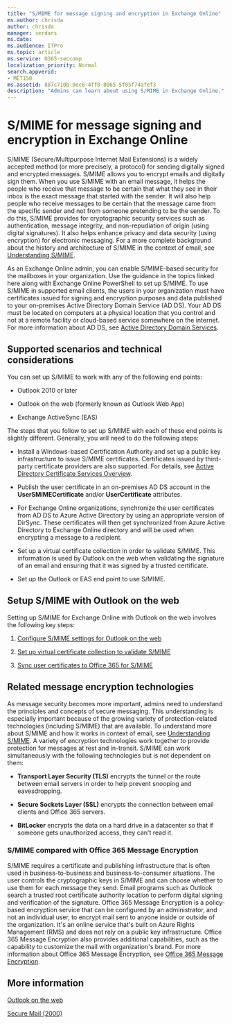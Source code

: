 ```yaml
---
title: "S/MIME for message signing and encryption in Exchange Online"
ms.author: chrisda
author: chrisda
manager: serdars
ms.date:
ms.audience: ITPro
ms.topic: article
ms.service: O365-seccomp
localization_priority: Normal
search.appverid:
- MET150
ms.assetid: 887c710b-0ec6-4ff0-8065-5f05f74afef3
description: "Admins can learn about using S/MIME in Exchange Online."
---
```


# S/MIME for message signing and encryption in Exchange Online

S/MIME (Secure/Multipurpose Internet Mail Extensions) is a widely accepted method (or more precisely, a protocol) for sending digitally signed and encrypted messages. S/MIME allows you to encrypt emails and digitally sign them. When you use S/MIME with an email message, it helps the people who receive that message to be certain that what they see in their inbox is the exact message that started with the sender. It will also help people who receive messages to be certain that the message came from the specific sender and not from someone pretending to be the sender. To do this, S/MIME provides for cryptographic security services such as authentication, message integrity, and non-repudiation of origin (using digital signatures). It also helps enhance privacy and data security (using encryption) for electronic messaging. For a more complete background about the history and architecture of S/MIME in the context of email, see [Understanding S/MIME](https://go.microsoft.com/fwlink/?LinkID=393948).

As an Exchange Online admin, you can enable S/MIME-based security for the mailboxes in your organization. Use the guidance in the topics linked here along with Exchange Online PowerShell to set up S/MIME. To use S/MIME in supported email clients, the users in your organization must have certificates issued for signing and encryption purposes and data published to your on-premises Active Directory Domain Service (AD DS). Your AD DS must be located on computers at a physical location that you control and not at a remote facility or cloud-based service somewhere on the internet. For more information about AD DS, see [Active Directory Domain Services](https://go.microsoft.com/fwlink/?LinkID=394064).

## Supported scenarios and technical considerations

You can set up S/MIME to work with any of the following end points:

- Outlook 2010 or later

- Outlook on the web (formerly known as Outlook Web App)

- Exchange ActiveSync (EAS)

The steps that you follow to set up S/MIME with each of these end points is slightly different. Generally, you will need to do the following steps:

- Install a Windows-based Certification Authority and set up a public key infrastructure to issue S/MIME certificates. Certificates issued by third-party certificate providers are also supported. For details, see [Active Directory Certificate Services Overview](https://technet.microsoft.com/library/hh831740.aspx).

- Publish the user certificate in an on-premises AD DS account in the **UserSMIMECertificate** and/or **UserCertificate** attributes.

- For Exchange Online organizations, synchronize the user certificates from AD DS to Azure Active Directory by using an appropriate version of DirSync. These certificates will then get synchronized from Azure Active Directory to Exchange Online directory and will be used when encrypting a message to a recipient.

- Set up a virtual certificate collection in order to validate S/MIME. This information is used by Outlook on the web when validating the signature of an email and ensuring that it was signed by a trusted certificate.

- Set up the Outlook or EAS end point to use S/MIME.

## Setup S/MIME with Outlook on the web

Setting up S/MIME for Exchange Online with Outlook on the web involves the following key steps:

1. [Configure S/MIME settings for Outlook on the web](configure-s-mime-settings-for-outlook-web-app.md)

2. [Set up virtual certificate collection to validate S/MIME](set-up-virtual-certificate-collection-to-validate-s-mime.md)

3. [Sync user certificates to Office 365 for S/MIME](sync-user-certificates-to-office-365-for-s-mime.md)

## Related message encryption technologies

As message security becomes more important, admins need to understand the principles and concepts of secure messaging. This understanding is especially important because of the growing variety of protection-related technologies (including S/MIME) that are available. To understand more about S/MIME and how it works in context of email, see [Understanding S/MIME](https://go.microsoft.com/fwlink/?LinkID=393948). A variety of encryption technologies work together to provide protection for messages at rest and in-transit. S/MIME can work simultaneously with the following technologies but is not dependent on them:

- **Transport Layer Security (TLS)** encrypts the tunnel or the route between email servers in order to help prevent snooping and eavesdropping.

- **Secure Sockets Layer (SSL)** encrypts the connection between email clients and Office 365 servers.

- **BitLocker** encrypts the data on a hard drive in a datacenter so that if someone gets unauthorized access, they can't read it.

### S/MIME compared with Office 365 Message Encryption

S/MIME requires a certificate and publishing infrastructure that is often used in business-to-business and business-to-consumer situations. The user controls the cryptographic keys in S/MIME and can choose whether to use them for each message they send. Email programs such as Outlook search a trusted root certificate authority location to perform digital signing and verification of the signature. Office 365 Message Encryption is a policy-based encryption service that can be configured by an administrator, and not an individual user, to encrypt mail sent to anyone inside or outside of the organization. It's an online service that's built on Azure Rights Management (RMS) and does not rely on a public key infrastructure. Office 365 Message Encryption also provides additional capabilities, such as the capability to customize the mail with organization's brand. For more information about Office 365 Message Encryption, see [Office 365 Message Encryption](https://go.microsoft.com/fwlink/?LinkID=392525).

## More information

[Outlook on the web](http://technet.microsoft.com/library/3814b665-01e8-4881-9a44-163f14789ee4.aspx)

[Secure Mail (2000)](https://technet.microsoft.com/en-us/library/cc962043.aspx)
